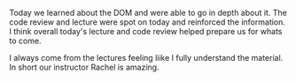 Today we learned about the DOM and were able to go in depth about it. The code review and lecture were spot on today and reinforced the information. I think overall today's lecture and code review helped prepare us for whats to come.

I always come from the lectures feeling liike I fully understand the material. In short our instructor Rachel is amazing.